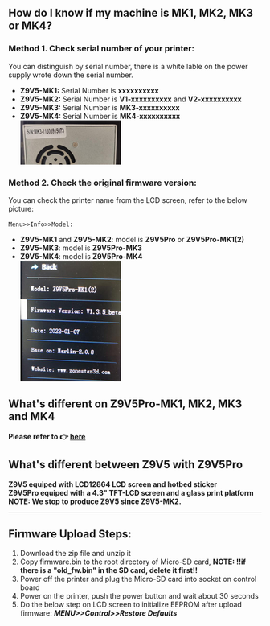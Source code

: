 ## How do I know if my machine is MK1, MK2, MK3 or MK4?
### Method 1. Check serial number of your printer:
You can distinguish by serial number, there is a white lable on the power supply wrote down the serial number.  
- **Z9V5-MK1:** Serial Number is **xxxxxxxxxx**   
- **Z9V5-MK2:** Serial Number is **V1-xxxxxxxxxx** and **V2-xxxxxxxxxx**    
- **Z9V5-MK3:** Serial Number is **MK3-xxxxxxxxxx**  
- **Z9V5-MK4:** Serial Number is **MK4-xxxxxxxxxx**  
![Z9V5_SN](Z9V5_SN.jpg)
### Method 2. Check the original firmware version:
You can check the printer name from the LCD screen, refer to the below picture:

    Menu>>Info>>Model:
- **Z9V5-MK1** and **Z9V5-MK2**: model is **Z9V5Pro** or **Z9V5Pro-MK1(2)**  
- **Z9V5-MK3**: model is **Z9V5Pro-MK3**    
- **Z9V5-MK4**: model is **Z9V5Pro-MK4**    
![Z9V5_Info](info.jpg)   

## What's different on Z9V5Pro-MK1, MK2, MK3 and MK4 
**Please refer to :point_right: [here](https://github.com/ZONESTAR3D/Z9/tree/main/Z9V5)**

## What's different between Z9V5 with Z9V5Pro
**Z9V5 equiped with LCD12864 LCD screen and hotbed sticker**    
**Z9V5Pro equiped with a 4.3" TFT-LCD screen and a glass print platform**    
**NOTE: We stop to produce Z9V5 since Z9V5-MK2.**  

-------------
## Firmware Upload Steps:
1. Download the zip file and unzip it
2. Copy firmware.bin to the root directory of Micro-SD card, 
**NOTE: !!if there is a "old_fw.bin" in the SD card, delete it first!!**    
3. Power off the printer and plug the Micro-SD card into socket on control board
4. Power on the printer, push the power button and wait about 30 seconds
5. Do the below step on LCD screen to initialize EEPROM after upload firmware:  ***MENU>>Control>>Restore Defaults***
